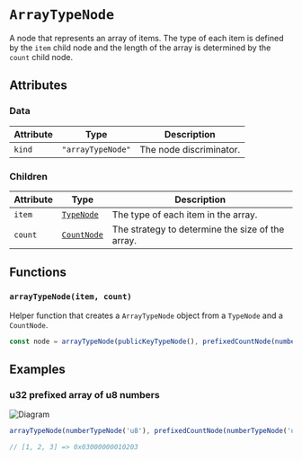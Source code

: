 # `ArrayTypeNode`

A node that represents an array of items. The type of each item is defined by the `item` child node and the length of the array is determined by the `count` child node.

## Attributes

### Data

| Attribute | Type              | Description             |
| --------- | ----------------- | ----------------------- |
| `kind`    | `"arrayTypeNode"` | The node discriminator. |

### Children

| Attribute | Type                                   | Description                                      |
| --------- | -------------------------------------- | ------------------------------------------------ |
| `item`    | [`TypeNode`](./README.md)              | The type of each item in the array.              |
| `count`   | [`CountNode`](../countNodes/README.md) | The strategy to determine the size of the array. |

## Functions

### `arrayTypeNode(item, count)`

Helper function that creates a `ArrayTypeNode` object from a `TypeNode` and a `CountNode`.

```ts
const node = arrayTypeNode(publicKeyTypeNode(), prefixedCountNode(numberTypeNode('u32')));
```

## Examples

### u32 prefixed array of u8 numbers

![Diagram](https://github.com/codama-idl/codama/assets/3642397/1bbd3ecb-e06a-42fa-94a7-74c9302286e6)

```ts
arrayTypeNode(numberTypeNode('u8'), prefixedCountNode(numberTypeNode('u32')));

// [1, 2, 3] => 0x03000000010203
```

